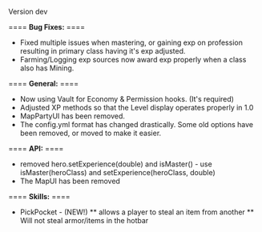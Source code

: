 Version dev

==== **Bug Fixes:** ====

* Fixed multiple issues when mastering, or gaining exp on profession resulting in primary class having it's exp adjusted.
* Farming/Logging exp sources now award exp properly when a class also has Mining.

==== **General:** ====

* Now using Vault for Economy & Permission hooks. (It's required)
* Adjusted XP methods so that the Level display operates properly in 1.0
* MapPartyUI has been removed.
* The config.yml format has changed drastically. Some old options have been removed, or moved to make it easier.

==== **API:** ====

* removed hero.setExperience(double) and isMaster() - use isMaster(heroClass) and setExperience(heroClass, double)
* The MapUI has been removed

==== **Skills:** ====

* PickPocket - (NEW!)
** allows a player to steal an item from another 
** Will not steal armor/items in the hotbar